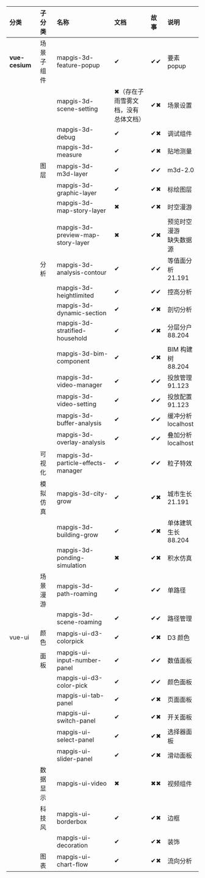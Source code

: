 | **分类**       | **子分类** | **名称**                           | **文档**                            | **故事** | **说明**                   |
| :------------- | :--------- | :--------------------------------- | :---------------------------------- | :------- | :------------------------- |
| **vue-cesium** | 场景子组件 | mapgis-3d-feature-popup            | ✔                                   | ✔✔       | 要素 popup                 |
|                |            | mapgis-3d-scene-setting            | ✖（存在子雨雪雾文档，没有总体文档） | ✔✖       | 场景设置                   |
|                |            | mapgis-3d-debug                    | ✔                                   | ✔✖       | 调试组件                   |
|                |            | mapgis-3d-measure                  | ✔                                   | ✔✖       | 贴地测量                   |
|                | 图层       | mapgis-3d-m3d-layer                | ✔                                   | ✔✔       | m3d-2.0                    |
|                |            | mapgis-3d-graphic-layer            | ✔                                   | ✔✖       | 标绘图层                   |
|                |            | mapgis-3d-map-story-layer          | ✖                                   | ✔✖       | 时空漫游                   |
|                |            | mapgis-3d-preview-map-story-layer  | ✖                                   | ✔✖       | 预览时空漫游<br>缺失数据源 |
|                | 分析       | mapgis-3d-analysis-contour         | ✔                                   | ✔✔       | 等值面分析<br>21.191       |
|                |            | mapgis-3d-heightlimited            | ✔                                   | ✔✔       | 控高分析                   |
|                |            | mapgis-3d-dynamic-section          | ✔                                   | ✔✖       | 剖切分析                   |
|                |            | mapgis-3d-stratified-household     | ✔                                   | ✔✖       | 分层分户<br>88.204         |
|                |            | mapgis-3d-bim-component            | ✔                                   | ✔✖       | BIM 构建树<br>88.204       |
|                |            | mapgis-3d-video-manager            | ✔                                   | ✔✔       | 投放管理<br>91.123         |
|                |            | mapgis-3d-video-setting            | ✔                                   | ✔✔       | 投放配置<br>91.123         |
|                |            | mapgis-3d-buffer-analysis          | ✔                                   | ✔✔       | 缓冲分析<br>localhost      |
|                |            | mapgis-3d-overlay-analysis         | ✔                                   | ✔✔       | 叠加分析<br>localhost      |
|                | 可视化     | mapgis-3d-particle-effects-manager | ✔                                   | ✔✔       | 粒子特效                   |
|                | 模拟仿真   | mapgis-3d-city-grow                | ✔                                   | ✔✖       | 城市生长<br>21.191         |
|                |            | mapgis-3d-building-grow            | ✔                                   | ✔✖       | 单体建筑生长<br>88.204     |
|                |            | mapgis-3d-ponding-simulation       | ✖                                   | ✔✖       | 积水仿真                   |
|                | 场景漫游   | mapgis-3d-path-roaming             | ✔                                   | ✔✔       | 单路径                     |
|                |            | mapgis-3d-scene-roaming            | ✔                                   | ✔✔       | 路径管理                   |
| vue-ui         | 颜色       | mapgis-ui-d3-colorpick             | ✔                                   | ✔✖       | D3 颜色                    |
|                | 面板       | mapgis-ui-input-number-panel       | ✔                                   | ✔✔       | 数值面板                   |
|                |            | mapgis-ui-d3-color-pick            | ✔                                   | ✔✔       | 颜色面板                   |
|                |            | mapgis-ui-tab-panel                | ✔                                   | ✔✖       | 页面面板                   |
|                |            | mapgis-ui-switch-panel             | ✔                                   | ✔✖       | 开关面板                   |
|                |            | mapgis-ui-select-panel             | ✔                                   | ✔✖       | 选择器面板                 |
|                |            | mapgis-ui-slider-panel             | ✔                                   | ✔✖       | 滑动面板                   |
|                | 数据显示   | mapgis-ui-video                    | ✖                                   | ✖✖       | 视频组件                   |
|                | 科技风     | mapgis-ui-borderbox                | ✔                                   | ✔✖       | 边框                       |
|                |            | mapgis-ui-decoration               | ✔                                   | ✔✖       | 装饰                       |
|                | 图表       | mapgis-ui-chart-flow               | ✔                                   | ✔✖       | 流向分析                   |
